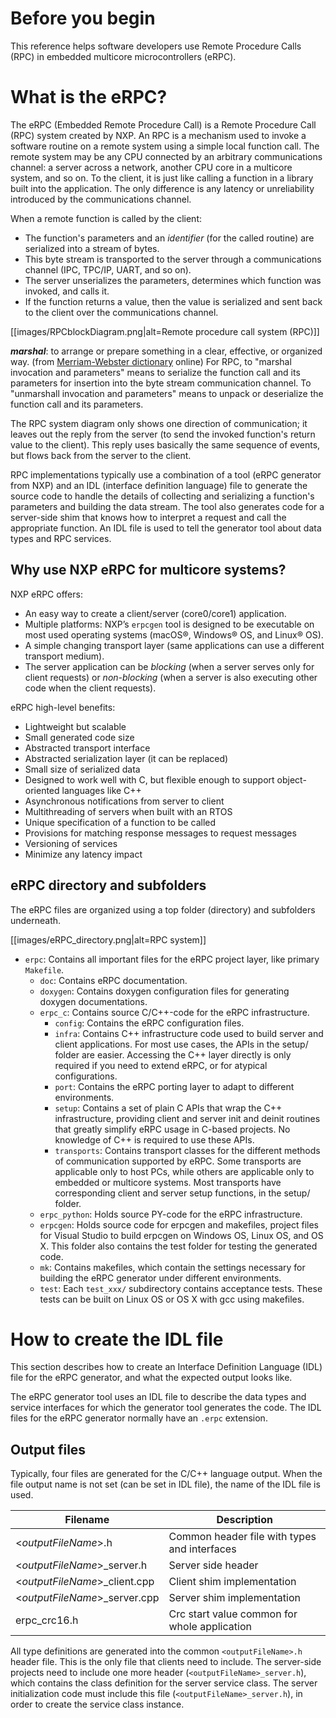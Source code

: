 # Before you begin
This reference helps software developers use Remote Procedure Calls (RPC) in embedded multicore microcontrollers (eRPC).

# What is the eRPC?
The eRPC (Embedded Remote Procedure Call) is a Remote Procedure Call (RPC) system created by NXP. An RPC is a mechanism used to invoke a software routine on a remote system using a simple local function call. The remote system may be any CPU connected by an arbitrary communications channel: a server across a network, another CPU core in a multicore system, and so on. To the client, it is just like calling a function in a library built into the application. The only difference is any latency or unreliability introduced by the communications channel.

When a remote function is called by the client:
* The function's parameters and an _identifier_ (for the called routine) are serialized into a stream of bytes.
* This byte stream is transported to the server through a communications channel (IPC, TPC/IP, UART, and so on).
* The server unserializes the parameters, determines which function was invoked, and calls it.
* If the function returns a value, then the value is serialized and sent back to the client over the communications channel.

[[images/RPCblockDiagram.png|alt=Remote procedure call system (RPC)]]

**_marshal_**: to arrange or prepare something in a clear, effective, or organized way. (from [Merriam-Webster dictionary](http://www.merriam-webster.com/) online) For RPC, to "marshal invocation and parameters" means to serialize the function call and its parameters for insertion into the byte stream communication channel. To "unmarshall invocation and parameters" means to unpack or deserialize the function call and its parameters.

The RPC system diagram only shows one direction of communication; it leaves out the reply from the server (to send the invoked function's return value to the client). This reply uses basically the same sequence of events, but flows back from the server to the client.

RPC implementations typically use a combination of a tool (eRPC generator from NXP) and an IDL (interface definition language) file to generate the source code to handle the details of collecting and serializing a function's parameters and building the data stream. The tool also generates code for a server-side shim that knows how to interpret a request and call the appropriate function. An IDL file is used to tell the generator tool about data types and RPC services.

## Why use NXP eRPC for multicore systems?
NXP eRPC offers:
* An easy way to create a client/server (core0/core1) application.
* Multiple platforms: NXP’s ``erpcgen`` tool is designed to be executable on most used operating systems (macOS®, Windows® OS, and Linux® OS).
* A simple changing transport layer (same applications can use a different transport medium).
* The server application can be _blocking_ (when a server serves only for client requests) or _non-blocking_ (when a server is also executing other code when the client requests).

eRPC high-level benefits:
* Lightweight but scalable
* Small generated code size
* Abstracted transport interface
* Abstracted serialization layer (it can be replaced)
* Small size of serialized data
* Designed to work well with C, but flexible enough to support object-oriented languages like C++
* Asynchronous notifications from server to client
* Multithreading of servers when built with an RTOS
* Unique specification of a function to be called
* Provisions for matching response messages to request messages
* Versioning of services
* Minimize any latency impact

## eRPC directory and subfolders
The eRPC files are organized using a top folder (directory) and subfolders underneath.

[[images/eRPC_directory.png|alt=RPC system]]

* ``erpc``: Contains all important files for the eRPC project layer, like primary ``Makefile``.
  * ``doc``: Contains eRPC documentation.
  * ``doxygen``: Contains doxygen configuration files for generating doxygen documentations.
  * ``erpc_c``: Contains source C/C++-code for the eRPC infrastructure.
     * ``config``: Contains the eRPC configuration files.
     * ``infra``: Contains C++ infrastructure code used to build server and client applications. For most use cases, the APIs in the setup/ folder are easier. Accessing the C++ layer directly is only required if you need to extend eRPC, or for atypical configurations.
     * ``port``: Contains the eRPC porting layer to adapt to different environments.
     * ``setup``: Contains a set of plain C APIs that wrap the C++ infrastructure, providing client and server init and deinit routines that greatly simplify eRPC usage in C-based projects. No knowledge of C++ is required to use these APIs.
     * ``transports``: Contains transport classes for the different methods of communication supported by eRPC. Some transports are applicable only to host PCs, while others are applicable only to embedded or multicore systems. Most transports have corresponding client and server setup functions, in the setup/ folder.
  * ``erpc_python``: Holds source PY-code for the eRPC infrastructure.
  * ``erpcgen``: Holds source code for erpcgen and makefiles, project files for Visual Studio
to build erpcgen on Windows OS, Linux OS, and OS X. This folder also contains the test folder for testing the generated code.
  * ``mk``: Contains makefiles, which contain the settings necessary for building the eRPC generator under different environments.
  * ``test``: Each ``test_xxx/`` subdirectory contains acceptance tests. These tests can be built on Linux OS or OS X with gcc using makefiles.

# How to create the IDL file
This section describes how to create an Interface Definition Language (IDL) file for the eRPC generator, and what the expected output looks like.

The eRPC generator tool uses an IDL file to describe the data types and service interfaces for which the generator tool generates the code. The IDL files for the eRPC generator normally have an ``.erpc`` extension.

## Output files
Typically, four files are generated for the C/C++ language output. When the file output name is not set (can be set in IDL file), the name of the IDL file is used.

Filename | Description
---|---
<_outputFileName_>.h | Common header file with types and interfaces
<_outputFileName_>_server.h | Server side header
<_outputFileName_>_client.cpp | Client shim implementation
<_outputFileName_>_server.cpp | Server shim implementation
erpc_crc16.h | Crc start value common for whole application

All type definitions are generated into the common ``<outputFileName>.h`` header file. This is the only file that clients need to include. The server-side projects need to include one more header (``<outputFileName>_server.h``), which contains the class definition for the server service class. The server initialization code must include this file (``<outputFileName>_server.h``), in order to create the service class instance.
